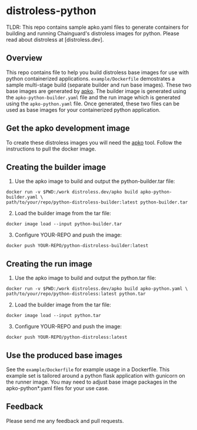 # distroless-python
TLDR: This repo contains sample apko.yaml files to generate containers for building and running Chainguard's distroless images for python. Please read about distroless at [distroless.dev].

## Overview
This repo contains file to help you build distroless base images for use with python containerized applications. `example/Dockerfile` demostrates a sample multi-stage build (separate builder and run base images). These two base images are generated by [apko](https://github.com/distroless/apko). The builder image is generated using the `apko-python-builder.yaml` file and the run image which is generated using the `apko-python.yaml` file. Once generated, these two files can be used as base images for your containerized python application.

## Get the apko development image
To create these distroless images you will need the [apko](https://github.com/distroless/apko) tool. Follow the instructions to pull the docker image.

## Creating the builder image
1. Use the apko image to build and output the python-builder.tar file:

```
docker run -v $PWD:/work distroless.dev/apko build apko-python-builder.yaml \ 
path/to/your/repo/python-distroless-builder:latest python-builder.tar
```

2. Load the builder image from the tar file:

`docker image load --input python-builder.tar`

3. Configure YOUR-REPO and push the image:

`docker push YOUR-REPO/python-distroless-builder:latest`

## Creating the run image
1. Use the apko image to build and output the python.tar file:

```
docker run -v $PWD:/work distroless.dev/apko build apko-python.yaml \
path/to/your/repo/python-distroless:latest python.tar
```

2. Load the builder image from the tar file:

`docker image load --input python.tar`

3. Configure YOUR-REPO and push the image:

`docker push YOUR-REPO/python-distroless:latest`

## Use the produced base images

See the `example/Dockerfile` for example usage in a Dockerfile. This example set is tailored around a python flask application with gunicorn on the runner image. You may need to adjust base image packages in the apko-python*.yaml files for your use case.

## Feedback
Please send me any feedback and pull requests.
